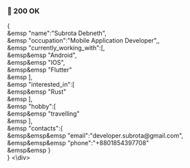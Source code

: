 
### 👋 200 OK

<div align = "start">
{<br>&emsp
   "name":"Subrota Debneth",<br>&emsp
   "occupation":"Mobile Application Developer",,<br>&emsp
   "currently_working_with":[,<br>&emsp&emsp
      "Android",<br>&emsp&emsp
      "IOS",<br>&emsp&emsp
      "Flutter"<br>&emsp
   ],<br>&emsp
   "interested_in":[<br>&emsp&emsp
      "Rust"<br>&emsp
   ],<br>&emsp
   "hobby":[<br>&emsp&emsp
      "travelling"<br>&emsp
   ],<br>&emsp
   "contacts":{<br>&emsp&emsp&emsp
      "email":"developer.subrota@gmail.com",<br>&emsp&emsp&emsp
      "phone":"+8801854397708"<br>&emsp&emsp
   }<br>
}
<\div>



